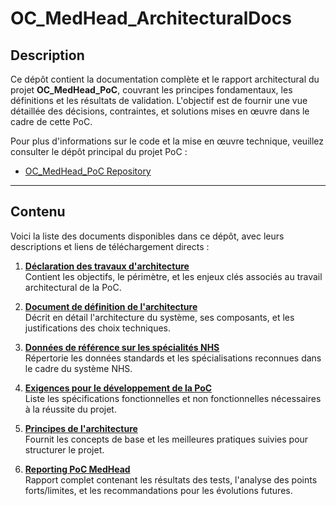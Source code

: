 # OC_MedHead_ArchitecturalDocs

## Description

Ce dépôt contient la documentation complète et le rapport architectural du projet **OC_MedHead_PoC**, couvrant les principes fondamentaux, les définitions et les résultats de validation. L'objectif est de fournir une vue détaillée des décisions, contraintes, et solutions mises en œuvre dans le cadre de cette PoC.

Pour plus d'informations sur le code et la mise en œuvre technique, veuillez consulter le dépôt principal du projet PoC :
- [OC_MedHead_PoC Repository](https://github.com/MickaelDP/OC_MedHead_PoC)

---

## Contenu

Voici la liste des documents disponibles dans ce dépôt, avec leurs descriptions et liens de téléchargement directs :

1. **[Déclaration des travaux d'architecture](./Déclaration_des_travaux_d’architecture-1.pdf)**  
   Contient les objectifs, le périmètre, et les enjeux clés associés au travail architectural de la PoC.

2. **[Document de définition de l'architecture](./Document_de_définition_de_l'architecture-2.pdf)**  
   Décrit en détail l'architecture du système, ses composants, et les justifications des choix techniques.

3. **[Données de référence sur les spécialités NHS](./Données_de_référence_sur_les_spécialités_NHS-1.pdf)**  
   Répertorie les données standards et les spécialisations reconnues dans le cadre du système NHS.

4. **[Exigences pour le développement de la PoC](./Exigences_pour_le_développement_de_la_PoC.pdf)**  
   Liste les spécifications fonctionnelles et non fonctionnelles nécessaires à la réussite du projet.

5. **[Principes de l'architecture](./Principes_de_l'architecture-1.pdf)**  
   Fournit les concepts de base et les meilleures pratiques suivies pour structurer le projet.

6. **[Reporting PoC MedHead](./Reporting-PoC-MedHead.pdf)**  
   Rapport complet contenant les résultats des tests, l'analyse des points forts/limites, et les recommandations pour les évolutions futures.
